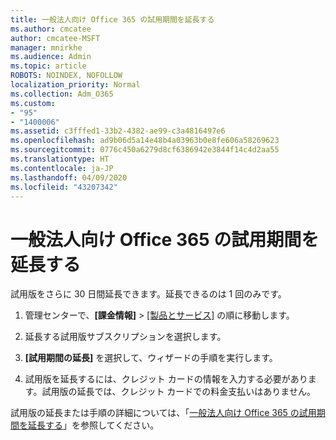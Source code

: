 ```yaml
---
title: 一般法人向け Office 365 の試用期間を延長する
ms.author: cmcatee
author: cmcatee-MSFT
manager: mnirkhe
ms.audience: Admin
ms.topic: article
ROBOTS: NOINDEX, NOFOLLOW
localization_priority: Normal
ms.collection: Adm_O365
ms.custom:
- "95"
- "1400006"
ms.assetid: c3fffed1-33b2-4382-ae99-c3a4816497e6
ms.openlocfilehash: ad9b06d5a14e48b4a03963b0e8fe606a58269623
ms.sourcegitcommit: 0776c450a6279d8cf6386942e3844f14c4d2aa55
ms.translationtype: HT
ms.contentlocale: ja-JP
ms.lasthandoff: 04/09/2020
ms.locfileid: "43207342"
---
```

# <a name="extend-your-trial-for-office-365-for-business"></a>一般法人向け Office 365 の試用期間を延長する

試用版をさらに 30 日間延長できます。延長できるのは 1 回のみです。
  
1. 管理センターで、**[課金情報]** \> [[製品とサービス]](https://portal.office.com/adminportal/home#/subscriptions) の順に移動します。

2. 延長する試用版サブスクリプションを選択します。

3. **[試用期間の延長]** を選択して、ウィザードの手順を実行します。

4. 試用版を延長するには、クレジット カードの情報を入力する必要があります。試用版の延長では、クレジット カードでの料金支払いはありません。

試用版の延長または手順の詳細については、「[一般法人向け Office 365 の試用期間を延長する](https://docs.microsoft.com/microsoft-365/commerce/extend-your-trial)」を参照してください。

